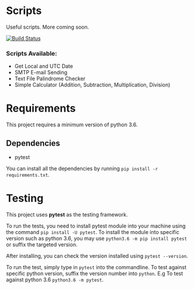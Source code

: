 # Scripts
Useful scripts. More coming soon. 

[![Build Status](https://travis-ci.org/ferdinh/python-scripts.svg?branch=master)](https://travis-ci.org/ferdinh/python-scripts)

### Scripts Available:
* Get Local and UTC Date
* SMTP E-mail Sending
* Text File Palindrome Checker
* Simple Calculator (Addition, Subtraction, Multiplication, Division)

# Requirements
This project requires a minimum version of python 3.6.

## Dependencies
* pytest

You can install all the dependencies by running `pip install -r requirements.txt`.

# Testing

This project uses __pytest__ as the testing framework.

To run the tests, you need to install pytest module into your machine using the command `pip install -U pytest`.
To install the module into specific version such as python 3.6, you may use `python3.6 -m pip install pytest` or suffix the targeted version.

After installing, you can check the version installed using `pytest --version`.

To run the test, simply type in `pytest` into the commandline. To test against specific python version, suffix the version number into  `python`. E.g To test against python 3.6 `python3.6 -m pytest`.
